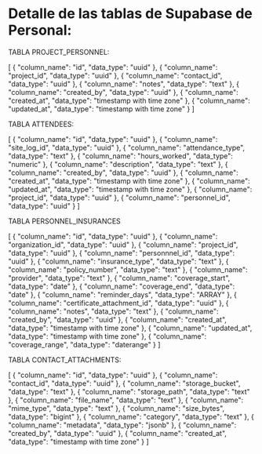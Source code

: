 # Detalle de las tablas de Supabase de Personal:

TABLA PROJECT_PERSONNEL:

[
  {
    "column_name": "id",
    "data_type": "uuid"
  },
  {
    "column_name": "project_id",
    "data_type": "uuid"
  },
  {
    "column_name": "contact_id",
    "data_type": "uuid"
  },
  {
    "column_name": "notes",
    "data_type": "text"
  },
  {
    "column_name": "created_by",
    "data_type": "uuid"
  },
  {
    "column_name": "created_at",
    "data_type": "timestamp with time zone"
  },
  {
    "column_name": "updated_at",
    "data_type": "timestamp with time zone"
  }
]

TABLA ATTENDEES:

[
  {
    "column_name": "id",
    "data_type": "uuid"
  },
  {
    "column_name": "site_log_id",
    "data_type": "uuid"
  },
  {
    "column_name": "attendance_type",
    "data_type": "text"
  },
  {
    "column_name": "hours_worked",
    "data_type": "numeric"
  },
  {
    "column_name": "description",
    "data_type": "text"
  },
  {
    "column_name": "created_by",
    "data_type": "uuid"
  },
  {
    "column_name": "created_at",
    "data_type": "timestamp with time zone"
  },
  {
    "column_name": "updated_at",
    "data_type": "timestamp with time zone"
  },
  {
    "column_name": "project_id",
    "data_type": "uuid"
  },
  {
    "column_name": "personnel_id",
    "data_type": "uuid"
  }
]

TABLA PERSONNEL_INSURANCES

[
  {
    "column_name": "id",
    "data_type": "uuid"
  },
  {
    "column_name": "organization_id",
    "data_type": "uuid"
  },
  {
    "column_name": "project_id",
    "data_type": "uuid"
  },
  {
    "column_name": "personnnel_id",
    "data_type": "uuid"
  },
  {
    "column_name": "insurance_type",
    "data_type": "text"
  },
  {
    "column_name": "policy_number",
    "data_type": "text"
  },
  {
    "column_name": "provider",
    "data_type": "text"
  },
  {
    "column_name": "coverage_start",
    "data_type": "date"
  },
  {
    "column_name": "coverage_end",
    "data_type": "date"
  },
  {
    "column_name": "reminder_days",
    "data_type": "ARRAY"
  },
  {
    "column_name": "certificate_attachment_id",
    "data_type": "uuid"
  },
  {
    "column_name": "notes",
    "data_type": "text"
  },
  {
    "column_name": "created_by",
    "data_type": "uuid"
  },
  {
    "column_name": "created_at",
    "data_type": "timestamp with time zone"
  },
  {
    "column_name": "updated_at",
    "data_type": "timestamp with time zone"
  },
  {
    "column_name": "coverage_range",
    "data_type": "daterange"
  }
]

TABLA CONTACT_ATTACHMENTS:

[
  {
    "column_name": "id",
    "data_type": "uuid"
  },
  {
    "column_name": "contact_id",
    "data_type": "uuid"
  },
  {
    "column_name": "storage_bucket",
    "data_type": "text"
  },
  {
    "column_name": "storage_path",
    "data_type": "text"
  },
  {
    "column_name": "file_name",
    "data_type": "text"
  },
  {
    "column_name": "mime_type",
    "data_type": "text"
  },
  {
    "column_name": "size_bytes",
    "data_type": "bigint"
  },
  {
    "column_name": "category",
    "data_type": "text"
  },
  {
    "column_name": "metadata",
    "data_type": "jsonb"
  },
  {
    "column_name": "created_by",
    "data_type": "uuid"
  },
  {
    "column_name": "created_at",
    "data_type": "timestamp with time zone"
  }
]
